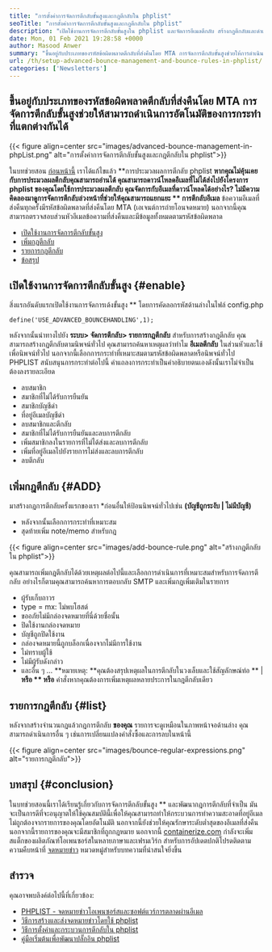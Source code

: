 ```yaml
---
title: "การตั้งค่าการจัดการตีกลับขั้นสูงและกฎตีกลับใน phplist" 
seoTitle: "การตั้งค่าการจัดการตีกลับขั้นสูงและกฎตีกลับใน phplist" 
description: "เปิดใช้งานการจัดการตีกลับขั้นสูงใน phplist และจัดการอีเมลตีกลับ สร้างกฎตีกลับและดำเนินการโดยอัตโนมัติเพื่อดำเนินการต่าง ๆ ในข้อความที่ส่งคืน" 
date: Mon, 01 Feb 2021 19:28:58 +0000
author: Masood Anwer
summary: "ขึ้นอยู่กับประเภทของรหัสข้อผิดพลาดตีกลับที่ส่งคืนโดย MTA การจัดการตีกลับขั้นสูงช่วยให้การดำเนินการอัตโนมัติของการกระทำที่แตกต่างกัน" 
url: /th/setup-advanced-bounce-management-and-bounce-rules-in-phplist/
categories: ['Newsletters']
---
```


## ขึ้นอยู่กับประเภทของรหัสข้อผิดพลาดตีกลับที่ส่งคืนโดย MTA การจัดการตีกลับขั้นสูงช่วยให้สามารถดำเนินการอัตโนมัติของการกระทำที่แตกต่างกันได้

{{< figure align=center src="images/advanced-bounce-management-in-phpList.png" alt="การตั้งค่าการจัดการตีกลับขั้นสูงและกฎตีกลับใน phplist">}}

ในบทช่วยสอน [ก่อนหน้านี้][1] เราได้แก้ไขแล้ว **การประมวลผลการตีกลับ phplist  **หากคุณไม่คุ้นเคยกับการประมวลผลตีกลับคุณสามารถอ่านได้ คุณสามารถดาวน์โหลดอีเมลที่ไม่ได้ส่งไปยังโครงการ phplist ของคุณโดยใช้การประมวลผลตีกลับ คุณจัดการกับอีเมลที่ดาวน์โหลดได้อย่างไร? ไม่มีความคิดลองมาดูการจัดการตีกลับล่วงหน้าที่ช่วยให้คุณสามารถแยกแยะ **  การตีกลับอีเมล**  ข้อความอีเมลที่ส่งคืนทุกครั้งมีรหัสข้อผิดพลาดที่ส่งคืนโดย MTA (เอเจนต์การถ่ายโอนจดหมาย) นอกจากนี้คุณสามารถตรวจสอบส่วนหัวอีเมลข้อความที่ส่งคืนและมีข้อมูลทั้งหมดตามรหัสข้อผิดพลาด
  * [เปิดใช้งานการจัดการตีกลับขั้นสูง][2]
  * [เพิ่มกฎตีกลับ][3]
  * [รายการกฎตีกลับ][4]
  * [ข้อสรุป][5]

## เปิดใช้งานการจัดการตีกลับขั้นสูง   {#enable}
สิ่งแรกอันดับแรกเปิดใช้งานการจัดการเด้งขั้นสูง ** โดยการคัดลอกรหัสด้านล่างในไฟล์ config.php
```
define('USE_ADVANCED_BOUNCEHANDLING',1);
```
หลังจากนั้นนำทางไปยัง **ระบบ> จัดการตีกลับ> รายการกฎตีกลับ**  สำหรับการสร้างกฎตีกลับ
คุณสามารถสร้างกฎตีกลับตามนิพจน์ทั่วไป คุณสามารถค้นหาเหตุผลว่าทำไม **อีเมลตีกลับ**  ในส่วนหัวและใช้เพื่อนิพจน์ทั่วไป นอกจากนี้เลือกการกระทำที่เหมาะสมตามรหัสข้อผิดพลาดหรือนิพจน์ทั่วไป PHPLIST สนับสนุนการกระทำต่อไปนี้ คำแถลงการกระทำเป็นคำอธิบายตนเองดังนั้นเราไม่จำเป็นต้องลงรายละเอียด
  * ลบสมาชิก
  * สมาชิกที่ไม่ได้รับการยืนยัน
  * สมาชิกบัญชีดำ
  * ที่อยู่อีเมลบัญชีดำ
  * ลบสมาชิกและตีกลับ
  * สมาชิกที่ไม่ได้รับการยืนยันและลบการตีกลับ
  * เพิ่มสมาชิกลงในรายการที่ไม่ได้ส่งและลบการตีกลับ
  * เพิ่มที่อยู่อีเมลไปยังรายการไม่ส่งและลบการตีกลับ
  * ลบตีกลับ

## เพิ่มกฎตีกลับ   {#ADD}
มาสร้างกฎการตีกลับครั้งแรกของเรา
  *ก่อนอื่นให้ป้อนนิพจน์ทั่วไปเช่น **(บัญชีถูกระงับ | ไม่มีบัญชี)** 
  * หลังจากนั้นเลือกการกระทำที่เหมาะสม
  * สุดท้ายเพิ่ม note/memo สำหรับกฎ

{{< figure align=center src="images/add-bounce-rule.png" alt="สร้างกฎตีกลับใน phplist">}}

คุณสามารถเพิ่มกฎตีกลับได้ด้วยเหตุผลต่อไปนี้และเลือกการดำเนินการที่เหมาะสมสำหรับการจัดการตีกลับ อย่างไรก็ตามคุณสามารถค้นหาการตอบกลับ SMTP และเพิ่มกฎเพิ่มเติมในรายการ
  * ผู้รับเก็บถาวร
  * type = mx: ไม่พบโฮสต์
  * ขออภัยไม่มีกล่องจดหมายที่นี่ด้วยชื่อนั้น
  * ปิดใช้งานกล่องจดหมาย
  * บัญชีถูกปิดใช้งาน
  * กล่องจดหมายนี้ถูกบล็อกเนื่องจากไม่มีการใช้งาน
  * ไม่ทราบผู้ใช้
  * ไม่มีผู้รับดังกล่าว
  * และอื่น ๆ ...
**หมายเหตุ:  **คุณต้องสรุปเหตุผลในการตีกลับในวงเล็บและใช้สัญลักษณ์ท่อ **  |  **หรือ **  หรือ**  คำสั่งหากคุณต้องการเพิ่มเหตุผลหลายประการในกฎตีกลับเดียว

## รายการกฎตีกลับ   {#list}
หลังจากสร้างจำนวนกฎแล้วกฎการตีกลับ **ของคุณ**  รายการจะดูเหมือนในภาพหน้าจอด้านล่าง คุณสามารถดำเนินการอื่น ๆ เช่นการเปลี่ยนแปลงคำสั่งซื้อและการลบในหน้านี้

{{< figure align=center src="images/bounce-regular-expressions.png" alt="รายการกฎตีกลับ">}}


## บทสรุป   {#conclusion}
ในบทช่วยสอนนี้เราได้เรียนรู้เกี่ยวกับการจัดการตีกลับขั้นสูง ** และพัฒนากฎการตีกลับที่จำเป็น มันจะเป็นการดีที่จะอนุญาตให้ใช้คุณสมบัตินี้เพื่อให้คุณสามารถทำให้กระบวนการทำความสะอาดที่อยู่อีเมลไม่ถูกต้องจากรายการของคุณโดยอัตโนมัติ นอกจากนี้ยังช่วยให้คุณรักษาระดับต่ำสุดของอีเมลที่ส่งคืน นอกจากนี้รายการของคุณจะมีสมาชิกที่ถูกกฎหมาย
นอกจากนี้ [containerize.com][6] กำลังจะเพิ่มสแต็กของผลิตภัณฑ์โอเพนซอร์สในหลายภาษาและเฟรมเวิร์ก สำหรับการอัปเดตปกติโปรดติดตามความคืบหน้าที่ [จดหมายข่าว][7] หมวดหมู่สำหรับบทความที่น่าสนใจยิ่งขึ้น

## สำรวจ
คุณอาจพบลิงค์ต่อไปนี้ที่เกี่ยวข้อง:
  * [PHPLIST - จดหมายข่าวโอเพนซอร์สและซอฟต์แวร์การตลาดผ่านอีเมล][8]
  * [วิธีการสร้างและส่งจดหมายข่าวโดยใช้ phplist][9]
  * [วิธีการตั้งค่าและกระบวนการตีกลับใน phplist][1]
  * [คู่มือเริ่มต้นเพื่อพัฒนาปลั๊กอิน phplist][10]

  
[1]: https://blog.containerize.com/newsletter/how-to-setup-and-process-bounces-in-phplist/
[2]: #Enable
[3]: #Add
[4]: #List
[5]: #Conclusion
[6]: https://containerize.com
[7]: https://blog.containerize.com/category/newsletter/
[8]: https://products.containerize.com/newsletter/phplist
[9]: https://blog.containerize.com/newsletter/how-to-create-and-send-newsletter-using-phplist/
[10]: https://blog.containerize.com/newsletter/beginners-guide-to-develop-phplist-plugin/
